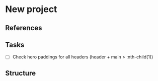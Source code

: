 # New project

## References

## Tasks

- [ ] Check hero paddings for all headers (header + main > :nth-child(1))

## Structure

